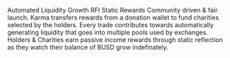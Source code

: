 Automated Liquidity Growth
RFI Static Rewards
Community driven & fair launch. Karma transfers rewards from a donation wallet to fund charities selected by the holders.
Every trade contributes towards automatically generating liquidity that goes into multiple pools used by exchanges.
Holders & Charities earn passive income rewards through static reflection as they watch their balance of BUSD grow indefinately.
